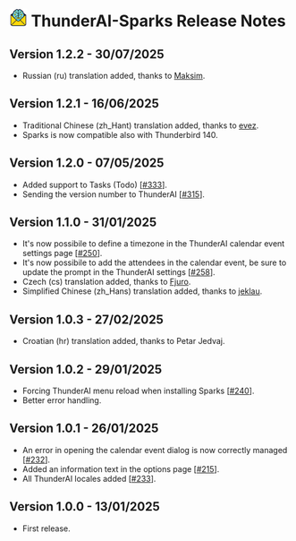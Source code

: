 # ![ThunderAI-Sparks icon](images/icon-32px.png "ThunderAI-Sparks") ThunderAI-Sparks Release Notes





<h2>Version 1.2.2 - 30/07/2025</h2>
        <ul>
          <li>Russian (ru) translation added, thanks to <a href="https://hosted.weblate.org/user/law820314/">Maksim</a>.</li>
        </ul>
<h2>Version 1.2.1 - 16/06/2025</h2>
        <ul>
          <li>Traditional Chinese (zh_Hant) translation added, thanks to <a href="https://github.com/evez">evez</a>.</li>
          <li>Sparks is now compatible also with Thunderbird 140.</li>
        </ul>
<h2>Version 1.2.0 - 07/05/2025</h2>
        <ul>
          <li>Added support to Tasks (Todo) [<a href="https://github.com/micz/ThunderAI/issues/333">#333</a>].</li>
          <li>Sending the version number to ThunderAI [<a href="https://github.com/micz/ThunderAI/issues/315">#315</a>].</li>
        </ul>
<h2>Version 1.1.0 - 31/01/2025</h2>
        <ul>
          <li>It's now possibile to define a timezone in the ThunderAI calendar event settings page [<a href="https://github.com/micz/ThunderAI/issues/250">#250</a>].</li>
          <li>It's now possibile to add the attendees in the calendar event, be sure to update the prompt in the ThunderAI settings [<a href="https://github.com/micz/ThunderAI/issues/258">#258</a>].</li>
          <li>Czech (cs) translation added, thanks to <a href="https://hosted.weblate.org/user/Fjuro/">Fjuro</a>.</li>
          <li>Simplified Chinese (zh_Hans) translation added, thanks to <a href="https://github.com/jeklau">jeklau</a>.</li>
        </ul>
<h2>Version 1.0.3 - 27/02/2025</h2>
        <ul>
          <li>Croatian (hr) translation added, thanks to Petar Jedvaj.</li>
        </ul>
<h2>Version 1.0.2 - 29/01/2025</h2>
        <ul>
          <li>Forcing ThunderAI menu reload when installing Sparks [<a href="https://github.com/micz/ThunderAI/issues/240">#240</a>].</li>
          <li>Better error handling.</li>
        </ul>
<h2>Version 1.0.1 - 26/01/2025</h2>
        <ul>
          <li>An error in opening the calendar event dialog is now correctly managed [<a href="https://github.com/micz/ThunderAI/issues/232">#232</a>].</li>
          <li>Added an information text in the options page [<a href="https://github.com/micz/ThunderAI/issues/215">#215</a>].</li>
          <li>All ThunderAI locales added [<a href="https://github.com/micz/ThunderAI/issues/233">#233</a>].</li>
        </ul>
<h2>Version 1.0.0 - 13/01/2025</h2>
<ul>
  <li>First release.</li>
</ul>